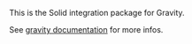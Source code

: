 This is the Solid integration package for Gravity.

See [gravity documentation](https://digitak-gravity.netlify.app/) for more infos.
